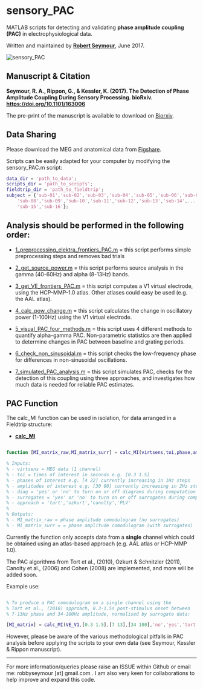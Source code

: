 # sensory_PAC

MATLAB scripts for detecting and validating **phase amplitude coupling (PAC)** in electrophysiological data.

Written and maintained by **[Robert Seymour](http://robertseymour.me)**, June 2017.

![sensory_PAC](https://github.com/neurofractal/sensory_PAC/blob/master/figures_and_results/PAC_figure4-1.jpg)

## Manuscript & Citation

**Seymour, R. A., Rippon, G., & Kessler, K. (2017). The Detection of Phase Amplitude Coupling During Sensory Processing. bioRxiv. https://doi.org/10.1101/163006**

The pre-print of the manuscript is available to download on [Biorxiv](https://doi.org/10.1101/163006). 

## Data Sharing

Please download the MEG and anatomical data from [Figshare](https://figshare.com/collections/The_Detection_of_Phase_Amplitude_Coupling_During_Sensory_Processing/3819106).

Scripts can be easily adapted for your computer by modifying the sensory_PAC.m script:

```matlab
data_dir = 'path_to_data';
scripts_dir = 'path_to_scripts';
fieldtrip_dir = 'path_to_fieldtrip';
subject = {'sub-01','sub-02','sub-03','sub-04','sub-05','sub-06','sub-07',...
    'sub-08','sub-09','sub-10','sub-11','sub-12','sub-13','sub-14',...
    'sub-15','sub-16'};
```

## Analysis should be performed in the following order:

* [1_preprocessing_elektra_frontiers_PAC.m](https://github.com/neurofractal/sensory_PAC/blob/master/1_preprocessing_elektra_frontiers_PAC.m) = this script performs simple preprocessing steps and removes bad trials

* [2_get_source_power.m](https://github.com/neurofractal/sensory_PAC/blob/master/2_get_source_power.m) = this script performs source analysis in the gamma (40-60Hz) and alpha (8-13Hz) bands.

* [3_get_VE_frontiers_PAC.m](https://github.com/neurofractal/sensory_PAC/blob/master/3_get_VE_frontiers_PAC.m) = this script computes a V1 virtual electrode, using the HCP-MMP-1.0 atlas. Other atlases could easy be used (e.g. the AAL atlas).

* [4_calc_pow_change.m](https://github.com/neurofractal/sensory_PAC/blob/master/4_calc_pow_change.m) = this script calculates the change in oscillatory power (1-100Hz) using the V1 virtual electrode.

* [5_visual_PAC_four_methods.m](https://github.com/neurofractal/sensory_PAC/blob/master/5_visual_PAC_four_methods.m) = this script uses 4 different methods to quantify alpha-gamma PAC. Non-parametric statistics are then applied to determine changes in PAC between baseline and grating periods.

* [6_check_non_sinusoidal.m](https://github.com/neurofractal/sensory_PAC/blob/master/6_check_non_sinusoidal.m) = this script checks the low-frequency phase for differences in non-sinusoidal oscillations.

* [7_simulated_PAC_analysis.m](https://github.com/neurofractal/sensory_PAC/blob/master/7_simulated_PAC_analysis.m) = this script simulates PAC, checks for the detection of this coupling using three approaches, and investigates how much data is needed for reliable PAC estimates.

## PAC Function

The calc_MI function can be used in isolation, for data arranged in a Fieldtrip structure: 

* **[calc_MI](https://github.com/neurofractal/sensory_PAC/blob/master/functions/calc_MI.m)**

```matlab

function [MI_matrix_raw,MI_matrix_surr] = calc_MI(virtsens,toi,phase,amp,diag,surrogates,approach)

% Inputs:
% - virtsens = MEG data (1 channel)
% - toi = times of interest in seconds e.g. [0.3 1.5]
% - phases of interest e.g. [4 22] currently increasing in 1Hz steps
% - amplitudes of interest e.g. [30 80] currently increasing in 2Hz steps
% - diag = 'yes' or 'no' to turn on or off diagrams during computation
% - surrogates = 'yes' or 'no' to turn on or off surrogates during computation
% - approach = 'tort','ozkurt','canolty','PLV'
%
% Outputs:
% - MI_matrix_raw = phase amplitude comodulogram (no surrogates)
% - MI_matrix_surr = = phase amplitude comodulogram (with surrogates)
```

Currently the function only accepts data from a **single** channel which could be obtained using an atlas-based approach (e.g. AAL atlas or HCP-MMP 1.0).

The PAC algorithms from Tort et al., (2010), Ozkurt & Schnitzler (2011), Canolty et al., (2006) and Cohen (2008) are implemented, and more will be added soon.

Example use:

```matlab

% To produce a PAC comodulogram on a single channel using the 
% Tort et al., (2010) approach, 0.3-1.5s post-stimulus onset between
% 7-13Hz phase and 34-100Hz amplitude, normalised by surrogate data:

[MI_matrix] = calc_MI(VE_V1,[0.3 1.5],[7 13],[34 100],'no','yes','tort')

```

However, please be aware of the various methodological pitfalls in PAC analysis before applying the scripts to your own data (see Seymour, Kessler & Rippon manuscript).

---

For more information/queries please raise an ISSUE within Github or email me: robbyseymour [at] gmail.com . I am also very keen for collaborations to help improve and expand this code.
